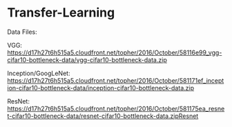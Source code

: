 # Transfer-Learning

Data Files:

VGG:
https://d17h27t6h515a5.cloudfront.net/topher/2016/October/58116e99_vgg-cifar10-bottleneck-data/vgg-cifar10-bottleneck-data.zip

Inception/GoogLeNet:
https://d17h27t6h515a5.cloudfront.net/topher/2016/October/581171ef_inception-cifar10-bottleneck-data/inception-cifar10-bottleneck-data.zip

ResNet:
https://d17h27t6h515a5.cloudfront.net/topher/2016/October/581175ea_resnet-cifar10-bottleneck-data/resnet-cifar10-bottleneck-data.zipResnet
